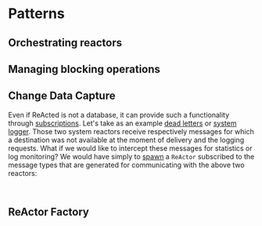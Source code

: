 # Patterns

## Orchestrating reactors
## Managing blocking operations
## Change Data Capture

Even if ReActed is not a database, it can provide such a functionality through [subscriptions](subscriptions.md). 
Let's take as an example [dead letters](dead_letters.md) or [system logger](centralized_logger.md). Those two system
reactors receive respectively messages for which a destination was not available at the moment of delivery and
the logging requests. What if we would like to intercept these messages for statistics or log monitoring?
We would have simply to [spawn](reactor.md) a `ReActor` subscribed to the message types that are generated for communicating
with the above two reactors:

```java
    
```

## ReActor Factory